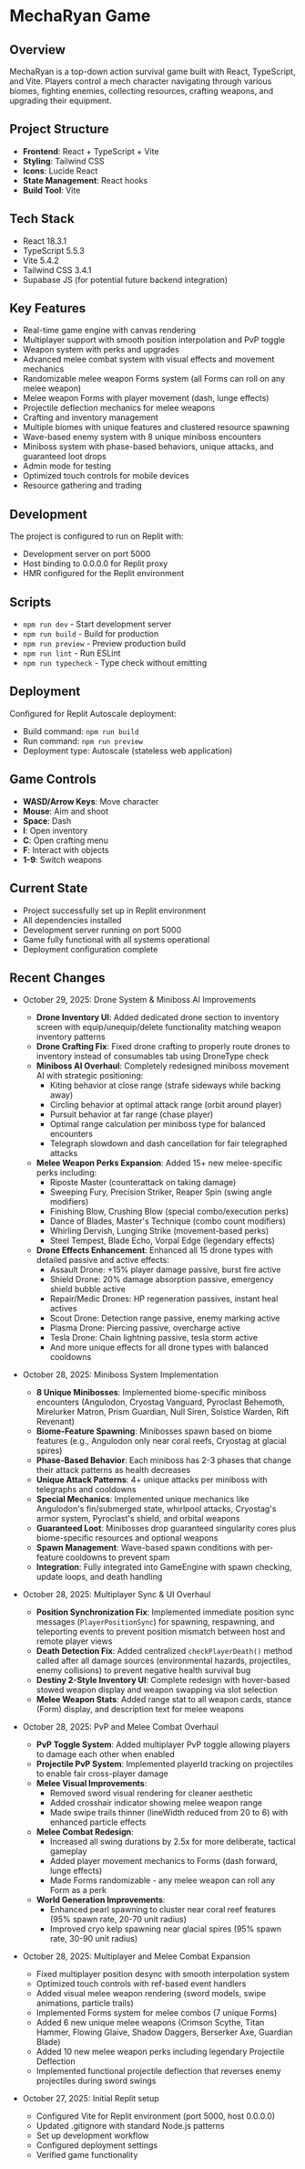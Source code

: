 # MechaRyan Game

## Overview
MechaRyan is a top-down action survival game built with React, TypeScript, and Vite. Players control a mech character navigating through various biomes, fighting enemies, collecting resources, crafting weapons, and upgrading their equipment.

## Project Structure
- **Frontend**: React + TypeScript + Vite
- **Styling**: Tailwind CSS
- **Icons**: Lucide React
- **State Management**: React hooks
- **Build Tool**: Vite

## Tech Stack
- React 18.3.1
- TypeScript 5.5.3
- Vite 5.4.2
- Tailwind CSS 3.4.1
- Supabase JS (for potential future backend integration)

## Key Features
- Real-time game engine with canvas rendering
- Multiplayer support with smooth position interpolation and PvP toggle
- Weapon system with perks and upgrades
- Advanced melee combat system with visual effects and movement mechanics
- Randomizable melee weapon Forms system (all Forms can roll on any melee weapon)
- Melee weapon Forms with player movement (dash, lunge effects)
- Projectile deflection mechanics for melee weapons
- Crafting and inventory management
- Multiple biomes with unique features and clustered resource spawning
- Wave-based enemy system with 8 unique miniboss encounters
- Miniboss system with phase-based behaviors, unique attacks, and guaranteed loot drops
- Admin mode for testing
- Optimized touch controls for mobile devices
- Resource gathering and trading

## Development
The project is configured to run on Replit with:
- Development server on port 5000
- Host binding to 0.0.0.0 for Replit proxy
- HMR configured for the Replit environment

## Scripts
- `npm run dev` - Start development server
- `npm run build` - Build for production
- `npm run preview` - Preview production build
- `npm run lint` - Run ESLint
- `npm run typecheck` - Type check without emitting

## Deployment
Configured for Replit Autoscale deployment:
- Build command: `npm run build`
- Run command: `npm run preview`
- Deployment type: Autoscale (stateless web application)

## Game Controls
- **WASD/Arrow Keys**: Move character
- **Mouse**: Aim and shoot
- **Space**: Dash
- **I**: Open inventory
- **C**: Open crafting menu
- **F**: Interact with objects
- **1-9**: Switch weapons

## Current State
- Project successfully set up in Replit environment
- All dependencies installed
- Development server running on port 5000
- Game fully functional with all systems operational
- Deployment configuration complete

## Recent Changes
- October 29, 2025: Drone System & Miniboss AI Improvements
  - **Drone Inventory UI**: Added dedicated drone section to inventory screen with equip/unequip/delete functionality matching weapon inventory patterns
  - **Drone Crafting Fix**: Fixed drone crafting to properly route drones to inventory instead of consumables tab using DroneType check
  - **Miniboss AI Overhaul**: Completely redesigned miniboss movement AI with strategic positioning:
    - Kiting behavior at close range (strafe sideways while backing away)
    - Circling behavior at optimal attack range (orbit around player)
    - Pursuit behavior at far range (chase player)
    - Optimal range calculation per miniboss type for balanced encounters
    - Telegraph slowdown and dash cancellation for fair telegraphed attacks
  - **Melee Weapon Perks Expansion**: Added 15+ new melee-specific perks including:
    - Riposte Master (counterattack on taking damage)
    - Sweeping Fury, Precision Striker, Reaper Spin (swing angle modifiers)
    - Finishing Blow, Crushing Blow (special combo/execution perks)
    - Dance of Blades, Master's Technique (combo count modifiers)
    - Whirling Dervish, Lunging Strike (movement-based perks)
    - Steel Tempest, Blade Echo, Vorpal Edge (legendary effects)
  - **Drone Effects Enhancement**: Enhanced all 15 drone types with detailed passive and active effects:
    - Assault Drone: +15% player damage passive, burst fire active
    - Shield Drone: 20% damage absorption passive, emergency shield bubble active
    - Repair/Medic Drones: HP regeneration passives, instant heal actives
    - Scout Drone: Detection range passive, enemy marking active
    - Plasma Drone: Piercing passive, overcharge active
    - Tesla Drone: Chain lightning passive, tesla storm active
    - And more unique effects for all drone types with balanced cooldowns

- October 28, 2025: Miniboss System Implementation
  - **8 Unique Minibosses**: Implemented biome-specific miniboss encounters (Angulodon, Cryostag Vanguard, Pyroclast Behemoth, Mirelurker Matron, Prism Guardian, Null Siren, Solstice Warden, Rift Revenant)
  - **Biome-Feature Spawning**: Minibosses spawn based on biome features (e.g., Angulodon only near coral reefs, Cryostag at glacial spires)
  - **Phase-Based Behavior**: Each miniboss has 2-3 phases that change their attack patterns as health decreases
  - **Unique Attack Patterns**: 4+ unique attacks per miniboss with telegraphs and cooldowns
  - **Special Mechanics**: Implemented unique mechanics like Angulodon's fin/submerged state, whirlpool attacks, Cryostag's armor system, Pyroclast's shield, and orbital weapons
  - **Guaranteed Loot**: Minibosses drop guaranteed singularity cores plus biome-specific resources and optional weapons
  - **Spawn Management**: Wave-based spawn conditions with per-feature cooldowns to prevent spam
  - **Integration**: Fully integrated into GameEngine with spawn checking, update loops, and death handling

- October 28, 2025: Multiplayer Sync & UI Overhaul
  - **Position Synchronization Fix**: Implemented immediate position sync messages (`PlayerPositionSync`) for spawning, respawning, and teleporting events to prevent position mismatch between host and remote player views
  - **Death Detection Fix**: Added centralized `checkPlayerDeath()` method called after all damage sources (environmental hazards, projectiles, enemy collisions) to prevent negative health survival bug
  - **Destiny 2-Style Inventory UI**: Complete redesign with hover-based stowed weapon display and weapon swapping via slot selection
  - **Melee Weapon Stats**: Added range stat to all weapon cards, stance (Form) display, and description text for melee weapons

- October 28, 2025: PvP and Melee Combat Overhaul
  - **PvP Toggle System**: Added multiplayer PvP toggle allowing players to damage each other when enabled
  - **Projectile PvP System**: Implemented playerId tracking on projectiles to enable fair cross-player damage
  - **Melee Visual Improvements**: 
    - Removed sword visual rendering for cleaner aesthetic
    - Added crosshair indicator showing melee weapon range
    - Made swipe trails thinner (lineWidth reduced from 20 to 6) with enhanced particle effects
  - **Melee Combat Redesign**:
    - Increased all swing durations by 2.5x for more deliberate, tactical gameplay
    - Added player movement mechanics to Forms (dash forward, lunge effects)
    - Made Forms randomizable - any melee weapon can roll any Form as a perk
  - **World Generation Improvements**:
    - Enhanced pearl spawning to cluster near coral reef features (95% spawn rate, 20-70 unit radius)
    - Improved cryo kelp spawning near glacial spires (95% spawn rate, 30-90 unit radius)

- October 28, 2025: Multiplayer and Melee Combat Expansion
  - Fixed multiplayer position desync with smooth interpolation system
  - Optimized touch controls with ref-based event handlers
  - Added visual melee weapon rendering (sword models, swipe animations, particle trails)
  - Implemented Forms system for melee combos (7 unique Forms)
  - Added 6 new unique melee weapons (Crimson Scythe, Titan Hammer, Flowing Glaive, Shadow Daggers, Berserker Axe, Guardian Blade)
  - Added 10 new melee weapon perks including legendary Projectile Deflection
  - Implemented functional projectile deflection that reverses enemy projectiles during sword swings
  
- October 27, 2025: Initial Replit setup
  - Configured Vite for Replit environment (port 5000, host 0.0.0.0)
  - Updated .gitignore with standard Node.js patterns
  - Set up development workflow
  - Configured deployment settings
  - Verified game functionality
